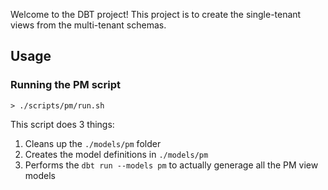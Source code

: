 Welcome to the DBT project!  This project is to create the single-tenant views from the multi-tenant schemas.

## Usage

### Running the PM script

```
> ./scripts/pm/run.sh
```

This script does 3 things:
1. Cleans up the `./models/pm` folder
2. Creates the model definitions in `./models/pm`
3. Performs the `dbt run --models pm` to actually generage all the PM view models







